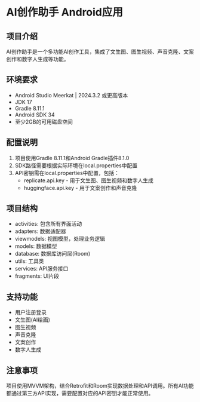 # AI创作助手 Android应用

## 项目介绍
AI创作助手是一个多功能AI创作工具，集成了文生图、图生视频、声音克隆、文案创作和数字人生成等功能。

## 环境要求
- Android Studio Meerkat | 2024.3.2 或更高版本
- JDK 17
- Gradle 8.11.1
- Android SDK 34
- 至少2GB的可用磁盘空间

## 配置说明
1. 项目使用Gradle 8.11.1和Android Gradle插件8.1.0
2. SDK路径需要根据实际环境在local.properties中配置
3. API密钥需在local.properties中配置，包括：
   - replicate.api.key - 用于文生图、图生视频和数字人生成
   - huggingface.api.key - 用于文案创作和声音克隆

## 项目结构
- activities: 包含所有界面活动
- adapters: 数据适配器
- viewmodels: 视图模型，处理业务逻辑
- models: 数据模型
- database: 数据库访问层(Room)
- utils: 工具类
- services: API服务接口
- fragments: UI片段

## 支持功能
- 用户注册登录
- 文生图(AI绘画)
- 图生视频
- 声音克隆
- 文案创作
- 数字人生成

## 注意事项
项目使用MVVM架构，结合Retrofit和Room实现数据处理和API调用。所有AI功能都通过第三方API实现，需要配置对应的API密钥才能正常使用。 